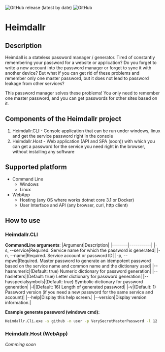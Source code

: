 ![GitHub release (latest by date)](https://img.shields.io/github/v/release/amest/Heimdallr)
![GitHub](https://img.shields.io/github/license/amest/Heimdallr)
# Heimdallr
## Description
Heimdall is a stateless password manager / generator.
Tired of constantly remembering your password for a website or application? 
Do you forget to write a new account into the password manager or forget to sync it with another device?
But what if you can get rid of these problems and remember only one master password, but it does not lead to password leakage from other services?

This password manager solves these problems! You only need to remember one master password, and you can get passwords for other sites based on it.

## Components of the Heimdallr project
1. Heimdallr.CLI - Console application that can be run under windows, linux and get the service password right in the console
1. Heimdallr.Host - Web application (API and SPA (soon)) with which you can get a password for the service you need right in the browser, without installing any software

## Supported platform
* Command Line
   * Windows
   * Linux
* WebApp
   * Hosting (any OS where works dotnet core 3.1 or Docker)
   * User Interface and API (any browser, curl, http client)

## How to use

### Heimdallr.CLI

**CommandLine arguments**:
|Argument|Description|
|--------|-----------|
|-s, --service|Required. Service name for which the password is generated|
|-n, --name|Required. Service account or password ID|
|-p, --mpwd|Required. Master password to generate an idempotent password based on the service name and common name and the dictionary used|
|--hasnumeric|(Default: true) Numeric dictionary for password generation|
|--hasletters|(Default: true) Letter dictionary for password generation|
|--hasspecialsymbols|(Default: true) Symbolic dictionary for password generation|
|-l|(Default: 16) Length of generated password|
|-v|(Default: 1) Password version (if you need a new password for the same service and account)|
|--help|Display this help screen.|
|--version|Display version information.|

**Example generate password (windows cmd):**
```cmd
Heimdallr.Cli.exe -s github -n user -p VerySecretMasterPassword -l 12
```

### Heimdallr.Host (WebApp)
*Comming soon*